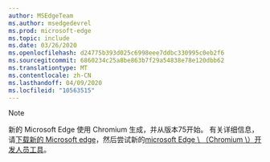```yaml
---
author: MSEdgeTeam
ms.author: msedgedevrel
ms.prod: microsoft-edge
ms.topic: include
ms.date: 03/26/2020
ms.openlocfilehash: d24775b393d025c6998eee7ddbc330995c0eb2f6
ms.sourcegitcommit: 6860234c25a8be863b7f29a54838e78e120dbb62
ms.translationtype: MT
ms.contentlocale: zh-CN
ms.lasthandoff: 04/09/2020
ms.locfileid: "10563515"
---
```

> [!NOTE]
> 新的 Microsoft Edge 使用 Chromium 生成，并从版本75开始。  有关详细信息，请[下载新的 Microsoft edge][MicrosoftNewEdge]，然后尝试新的[microsoft Edge \ （Chromium \）开发人员工具][DevtoolsGuideChromium]。  

<!-- image links -->  

<!-- links -->  

[DevtoolsGuideChromium]: /microsoft-edge/devtools-guide-chromium "Microsoft Edge （Chromium）开发人员工具"  

[MicrosoftNewEdge]: https://www.microsoft.com/edge "下载新的 Microsoft Edge 浏览器"  
